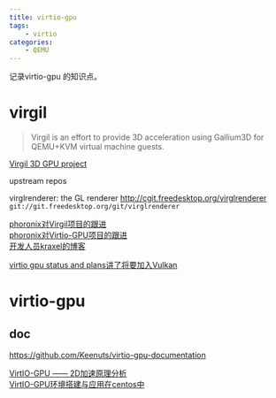 ```yaml
---
title: virtio-gpu
tags:
    - virtio
categories:
    - QEMU
---
```


记录virtio-gpu 的知识点。

<!--more-->

# virgil  

> Virgil is an effort to provide 3D acceleration using Gallium3D for QEMU+KVM virtual machine guests.

[Virgil 3D GPU project](https://virgil3d.github.io/)  

upstream repos  

virglrenderer: the GL renderer <http://cgit.freedesktop.org/virglrenderer> 
`git://git.freedesktop.org/git/virglrenderer`

[phoronix对Virgil项目的跟进](https://www.phoronix.com/scan.php?page=search&q=Virgil)  
[phoronix对Virtio-GPU项目的跟进](https://www.phoronix.com/scan.php?page=search&q=VirtIO-GPU)  
[开发人员kraxel的博客](https://www.kraxel.org/blog/)  

[virtio gpu status and plans讲了将要加入Vulkan](https://www.kraxel.org/blog/2019/11/virtio-gpu-status-and-plans/)


# virtio-gpu  

## doc  

<https://github.com/Keenuts/virtio-gpu-documentation>


[VirtIO-GPU —— 2D加速原理分析](https://blog.csdn.net/huang987246510/article/details/106254294)  
[VirtIO-GPU环境搭建与应用在centos中](https://blog.csdn.net/huang987246510/article/details/106245900)  
